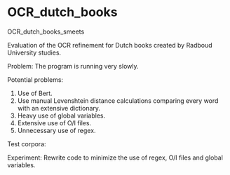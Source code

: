 # OCR_dutch_books
OCR_dutch_books_smeets

Evaluation of the OCR refinement for Dutch books created by Radboud University studies. 

Problem:
The program is running very slowly. 

Potential problems:
1. Use of Bert.
2. Use manual Levenshtein distance calculations comparing every word with an extensive dictionary.
3. Heavy use of global variables.
4. Extensive use of O/I files.
5. Unnecessary use of regex.

Test corpora:


Experiment:
Rewrite code to minimize the use of regex, O/I files and global variables. 

